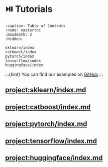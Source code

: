 # ⏯️ Tutorials

```{toctree}
:caption: Table of Contents
:name: mastertoc
:maxdepth: 2
:hidden:

sklearn/index
catboost/index
pytorch/index
tensorflow/index
huggingface/index
```

:::{hint}
You can find our examples on [GitHub](https://github.com/Giskard-AI/giskard-examples)
:::

## <project:sklearn/index.md>

## <project:catboost/index.md>

## <project:pytorch/index.md>

## <project:tensorflow/index.md>

## <project:huggingface/index.md>
